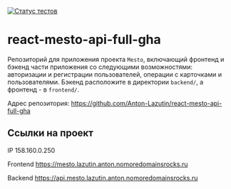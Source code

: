 [![Статус тестов](../../actions/workflows/tests.yml/badge.svg)](../../actions/workflows/tests.yml)

# react-mesto-api-full-gha
Репозиторий для приложения проекта `Mesto`, включающий фронтенд и бэкенд части приложения со следующими возможностями: авторизации и регистрации пользователей, операции с карточками и пользователями. Бэкенд расположите в директории `backend/`, а фронтенд - в `frontend/`. 

Адрес репозитория: https://github.com/Anton-Lazutin/react-mesto-api-full-gha

## Ссылки на проект

IP 158.160.0.250

Frontend https://mesto.lazutin.anton.nomoredomainsrocks.ru

Backend https://api.mesto.lazutin.anton.nomoredomainsrocks.ru
